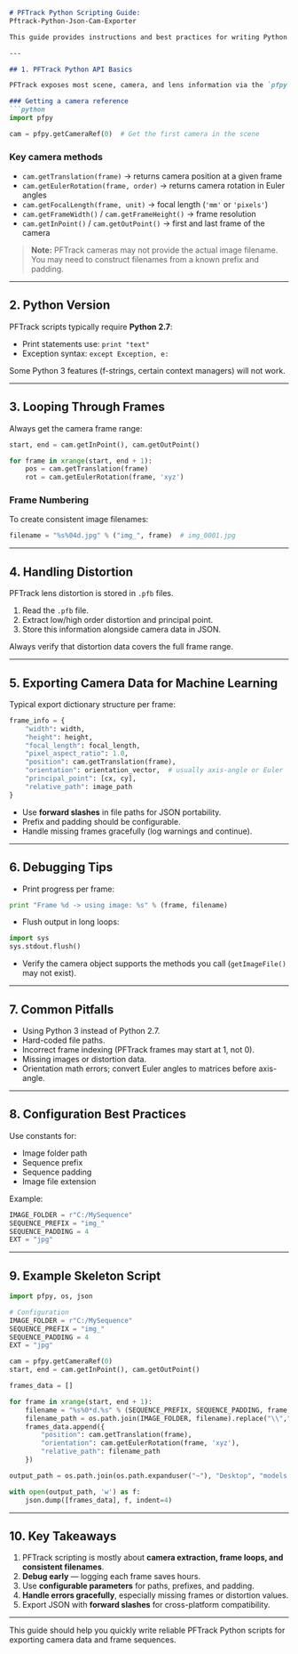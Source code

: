 ````markdown
# PFTrack Python Scripting Guide: 
Pftrack-Python-Json-Cam-Exporter 

This guide provides instructions and best practices for writing Python scripts to automate camera and frame exports from PFTrack. It is aimed at users who want to extract camera parameters, handle lens distortion, or prepare data for downstream applications like computer vision or machine learning.

---

## 1. PFTrack Python API Basics

PFTrack exposes most scene, camera, and lens information via the `pfpy` module.

### Getting a camera reference
```python
import pfpy

cam = pfpy.getCameraRef(0)  # Get the first camera in the scene
````

### Key camera methods

* `cam.getTranslation(frame)` → returns camera position at a given frame
* `cam.getEulerRotation(frame, order)` → returns camera rotation in Euler angles
* `cam.getFocalLength(frame, unit)` → focal length (`'mm'` or `'pixels'`)
* `cam.getFrameWidth()` / `cam.getFrameHeight()` → frame resolution
* `cam.getInPoint()` / `cam.getOutPoint()` → first and last frame of the camera

> **Note:** PFTrack cameras may not provide the actual image filename. You may need to construct filenames from a known prefix and padding.

---

## 2. Python Version

PFTrack scripts typically require **Python 2.7**:

* Print statements use: `print "text"`
* Exception syntax: `except Exception, e:`

Some Python 3 features (f-strings, certain context managers) will not work.

---

## 3. Looping Through Frames

Always get the camera frame range:

```python
start, end = cam.getInPoint(), cam.getOutPoint()

for frame in xrange(start, end + 1):
    pos = cam.getTranslation(frame)
    rot = cam.getEulerRotation(frame, 'xyz')
```

### Frame Numbering

To create consistent image filenames:

```python
filename = "%s%04d.jpg" % ("img_", frame)  # img_0001.jpg
```

---

## 4. Handling Distortion

PFTrack lens distortion is stored in `.pfb` files.

1. Read the `.pfb` file.
2. Extract low/high order distortion and principal point.
3. Store this information alongside camera data in JSON.

Always verify that distortion data covers the full frame range.

---

## 5. Exporting Camera Data for Machine Learning

Typical export dictionary structure per frame:

```python
frame_info = {
    "width": width,
    "height": height,
    "focal_length": focal_length,
    "pixel_aspect_ratio": 1.0,
    "position": cam.getTranslation(frame),
    "orientation": orientation_vector,  # usually axis-angle or Euler
    "principal_point": [cx, cy],
    "relative_path": image_path
}
```

* Use **forward slashes** in file paths for JSON portability.
* Prefix and padding should be configurable.
* Handle missing frames gracefully (log warnings and continue).

---

## 6. Debugging Tips

* Print progress per frame:

```python
print "Frame %d -> using image: %s" % (frame, filename)
```

* Flush output in long loops:

```python
import sys
sys.stdout.flush()
```

* Verify the camera object supports the methods you call (`getImageFile()` may not exist).

---

## 7. Common Pitfalls

* Using Python 3 instead of Python 2.7.
* Hard-coded file paths.
* Incorrect frame indexing (PFTrack frames may start at 1, not 0).
* Missing images or distortion data.
* Orientation math errors; convert Euler angles to matrices before axis-angle.

---

## 8. Configuration Best Practices

Use constants for:

* Image folder path
* Sequence prefix
* Sequence padding
* Image file extension

Example:

```python
IMAGE_FOLDER = r"C:/MySequence"
SEQUENCE_PREFIX = "img_"
SEQUENCE_PADDING = 4
EXT = "jpg"
```

---

## 9. Example Skeleton Script

```python
import pfpy, os, json

# Configuration
IMAGE_FOLDER = r"C:/MySequence"
SEQUENCE_PREFIX = "img_"
SEQUENCE_PADDING = 4
EXT = "jpg"

cam = pfpy.getCameraRef(0)
start, end = cam.getInPoint(), cam.getOutPoint()

frames_data = []

for frame in xrange(start, end + 1):
    filename = "%s%0*d.%s" % (SEQUENCE_PREFIX, SEQUENCE_PADDING, frame, EXT)
    filename_path = os.path.join(IMAGE_FOLDER, filename).replace("\\","/")
    frames_data.append({
        "position": cam.getTranslation(frame),
        "orientation": cam.getEulerRotation(frame, 'xyz'),
        "relative_path": filename_path
    })

output_path = os.path.join(os.path.expanduser("~"), "Desktop", "models.json")

with open(output_path, 'w') as f:
    json.dump([frames_data], f, indent=4)
```

---

## 10. Key Takeaways

1. PFTrack scripting is mostly about **camera extraction, frame loops, and consistent filenames**.
2. **Debug early** — logging each frame saves hours.
3. Use **configurable parameters** for paths, prefixes, and padding.
4. **Handle errors gracefully**, especially missing frames or distortion values.
5. Export JSON with **forward slashes** for cross-platform compatibility.

---

This guide should help you quickly write reliable PFTrack Python scripts for exporting camera data and frame sequences.
